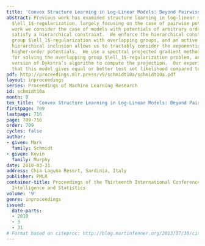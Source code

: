 ```yaml
---
title: 'Convex Structure Learning in Log-Linear Models: Beyond Pairwise Potentials'
abstract: Previous work has examined structure learning in log-linear models with
  $\ell_1$-regularization, largely focusing on the case of pairwise potentials.  In this
  work we consider the case of models with potentials of arbitrary order, but that
  satisfy a hierarchical constraint.  We enforce the hierarchical constraint using
  group $\ell_1$-regularization with overlapping groups, and an active set method that enforces
  hierarchical inclusion allows us to tractably consider the exponential number of
  higher-order potentials.  We use a spectral projected gradient method as a sub-routine
  for solving the overlapping group $\ell_1$-regularization problem, and make use of a sparse
  version of Dykstra’s algorithm to compute the projection.  Our experiments indicate
  that this model gives equal or better test set likelihood compared to previous models.
pdf: http://proceedings.mlr.press/v9/schmidt10a/schmidt10a.pdf
layout: inproceedings
series: Proceedings of Machine Learning Research
id: schmidt10a
month: 0
tex_title: 'Convex Structure Learning in Log-Linear Models: Beyond Pairwise Potentials'
firstpage: 709
lastpage: 716
page: 709-716
order: 709
cycles: false
author:
- given: Mark
  family: Schmidt
- given: Kevin
  family: Murphy
date: 2010-03-31
address: Chia Laguna Resort, Sardinia, Italy
publisher: PMLR
container-title: Proceedings of the Thirteenth International Conference on Artificial
  Intelligence and Statistics
volume: '9'
genre: inproceedings
issued:
  date-parts:
  - 2010
  - 3
  - 31
# Format based on citeproc: http://blog.martinfenner.org/2013/07/30/citeproc-yaml-for-bibliographies/
---
```

